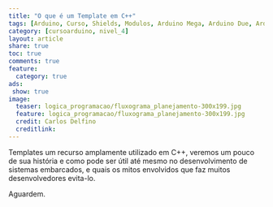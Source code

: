 ```yaml
---
title: "O que é um Template em C++"
tags: [Arduino, Curso, Shields, Modulos, Arduino Mega, Arduino Due, Arduino Uno, Lógica, Programação, FIFO, Algoritimos, Estrutura de Dados, Assembly, AVR, ATMega, ATTiny, ARM, STL, C++, Library, Biblioteca Padrão de Templates, Standart Template Library, SGI]
category: [cursoarduino, nivel_4]
layout: article
share: true
toc: true
comments: true
feature:
  category: true
ads: 
 show: true
image:
  teaser: logica_programacao/fluxograma_planejamento-300x199.jpg
  feature: logica_programacao/fluxograma_planejamento-300x199.jpg
  credit: Carlos Delfino 
  creditlink: 
---
```


Templates um recurso amplamente utilizado em C++, veremos um pouco de sua história e como pode ser útil até mesmo no desenvolvimento de sistemas embarcados, e quais os mitos envolvidos que faz muitos desenvolvedores evita-lo.

<!--more-->

Aguardem.